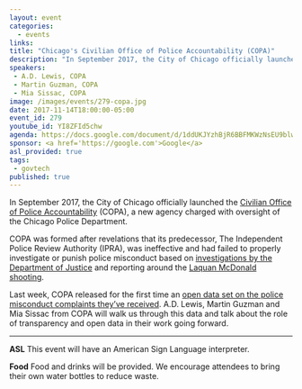 ```yaml
---
layout: event
categories: 
  - events
links:
title: "Chicago's Civilian Office of Police Accountability (COPA)"
description: "In September 2017, the City of Chicago officially launched the Civilian Office of Police Accountability (COPA), a new agency charged with oversight of the Chicago Police Department. Last week, COPA released for the first time an open data set on the police misconduct complaints they’ve received. Members of COPA will walk us through this data and talk about the role of transparency and open data in their work going forward."
speakers:
 - A.D. Lewis, COPA
 - Martin Guzman, COPA
 - Mia Sissac, COPA
image: /images/events/279-copa.jpg
date: 2017-11-14T18:00:00-05:00
event_id: 279
youtube_id: YI8ZFId5chw
agenda: https://docs.google.com/document/d/1ddUKJYzhBjR6BBFMKWzNsEU9blwuRYKKsmEG-QEwEqo/edit#
sponsor: <a href='https://google.com'>Google</a>
asl_provided: true
tags: 
 - govtech
published: true
---
```


In September 2017, the City of Chicago officially launched the [Civilian Office of Police Accountability](http://www.chicagocopa.org/) (COPA), a new agency charged with oversight of the Chicago Police Department. 

COPA was formed after revelations that its predecessor, The Independent Police Review Authority (IPRA), was ineffective and had failed to properly investigate or punish police misconduct based on [investigations by the Department of Justice](https://www.justice.gov/opa/pr/justice-department-announces-findings-investigation-chicago-police-department) and reporting around the [Laquan McDonald shooting](https://en.wikipedia.org/wiki/Shooting_of_Laquan_McDonald).

Last week, COPA released for the first time an [open data set on the police misconduct complaints they’ve received](https://data.cityofchicago.org/Public-Safety/COPA-Cases-Summary/mft5-nfa8). A.D. Lewis, Martin Guzman and Mia Sissac from COPA will walk us through this data and talk about the role of transparency and open data in their work going forward.

---

**ASL** This event will have an American Sign Language interpreter.

**Food** Food and drinks will be provided. We encourage attendees to bring their own water bottles to reduce waste.